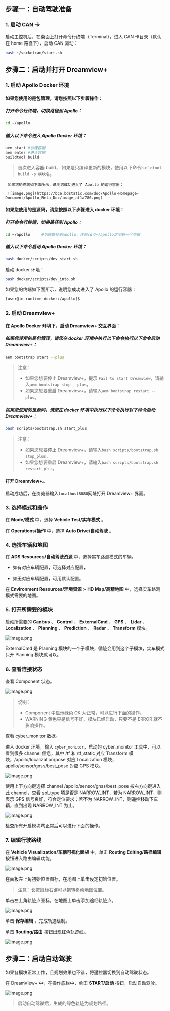 ## 步骤一：自动驾驶准备

### 1. 启动 CAN 卡

启动工控机后，在桌面上打开命令行终端（Terminal），进入 CAN 卡目录（默认在 home 路径下），启动 CAN 驱动：

```bash
bash ~/socketcan/start.sh
```

## 步骤二：启动并打开 Dreamview+

### 1. 启动 Apollo Docker 环境

#### 如果您使用的是包管理，请您按照以下步骤操作：

##### 打开命令行终端，切换路径到 Apollo：

```bash
cd ~/apollo
```

##### 输入以下命令进入 Apollo Docker 环境：

```bash
aem start #创建容器
aem enter #进入容器
buildtool build
```

> 首次进入容器 build，
> 如果是只编译更新的模块，使用以下命令`buildtool build -p 模块名`。

     如果您的终端如下面所示，说明您成功进入了 Apollo 的运行容器：

     ![image.png](https://bce.bdstatic.com/doc/Apollo-Homepage-Document/Apollo_Beta_Doc/image_af1a780.png)

#### 如果您使用的是源码，请您按照以下步骤进入 docker 环境：

##### 打开命令行终端，切换路径到 Apollo：

```bash
cd ~/apollo     #切换路径到apollo，注意cd与~/apollo之间有一个空格
```

##### 输入以下命令启动 Apollo Docker 环境：

```bash
bash docker/scripts/dev_start.sh
```

启动 docker 环境：

```bash
bash docker/scripts/dev_into.sh
```

如果您的终端如下面所示，说明您成功进入了 Apollo 的运行容器：

```bash
[user@in-runtime-docker:/apollo]$
```

### 2. 启动 Dreamview+

#### 在 Apollo Docker 环境下，启动 Dreamview+ 交互界面：

##### 如果您使用的是包管理，请您在 docker 环境中执行以下命令执行以下命令启动 Dreamview+：

```bash
aem bootstrap start --plus
```

> 注意：
>
> - 如果您想要停止 Dreamview+，提示 `Fail to start Dreamview`，请输入`aem bootstrap stop --plus`，
> - 如果您想要重启 Dreamview+，请输入`aem bootstrap restart --plus`。

##### 如果您使用的是源码，请您在 docker 环境中执行以下命令执行以下命令启动 Dreamview+：

```bash
bash scripts/bootstrap.sh start_plus
```

> 注意：
>
> - 如果您想要停止 Dreamview+，请输入`bash scripts/bootstrap.sh stop_plus`，
> - 如果您想要重启 Dreamview+，请输入`bash scripts/bootstrap.sh restart_plus`。

#### 打开 Dreamview+。

启动成功后，在浏览器输⼊`localhost8888`⽹址打开 Dreamview+ 界面。

### 3. 选择模式和操作

在 **Mode/模式** 中，选择 **Vehicle Test/实车模式** 。

在 **Operations/操作** 中，选择 **Auto Drive/自动驾驶** 。

### 4. 选择车辆和地图

在 **ADS Resources/自动驾驶资源** 中，选择实车路测模式的车辆。

- 如有对应车辆配置，可选择对应配置，

- 如无对应车辆配置，可用默认配置。

在 **Environment Resources/环境资源** > **HD Map/高精地图** 中，选择实车路测模式需要的地图。

### 5. 打开所需要的模块

启动所需要的 **Canbus** 、 **Control** 、 **ExternalCmd** 、 **GPS** 、 **Lidar** 、 **Localization** 、 **Planning** 、 **Prediction** 、 **Radar** 、 **Transform** 模块。

![image.png](https://bce.bdstatic.com/doc/Apollo-Homepage-Document/Apollo_Beta_Doc/image_62fa920.png)

ExternalCmd 是 Planning 模块的一个子模块，循迹会用到这个子模块，实车模式只开 Planning 模块就可以。

### 6. 查看连接状态

查看 Component 状态。

![image.png](https://bce.bdstatic.com/doc/Apollo-Homepage-Document/Apollo_Beta_Doc/image_30928e6.png)

> 说明：
>
> - Component 中显示绿色 OK 为正常，可以进行下面的操作。
> - WARNING 黄色只是信号不好，模块已经启动，只要不是 ERROR 就不影响操作。

查看 cyber_monitor 数据。

进入 docker 环境，输入 `cyber_monitor`，启动的 cyber_monitor 工具中，可以看到很多 channel 信息，其中 /tf 和 /tf_static 对应 Transform 模块，/apollo/localization/pose 对应 Localization 模块，apollo/sensor/gnss/best_pose 对应 GPS 模块。

![image.png](https://bce.bdstatic.com/doc/Apollo-Homepage-Document/Apollo_Beta_Doc/image_4650e42.png)

使用上下方向键选择 channel /apollo/sensor/gnss/best_pose 按右方向键进入此 channel，查看 sol_type 项是否是 NARROW_INT，若为 NARROW_INT，则表示 GPS 信号良好，符合定位要求；若不为 NARROW_INT，则遥控移动下车辆，直到出现 NARROW_INT 为止。

![image.png](https://bce.bdstatic.com/doc/Apollo-Homepage-Document/Apollo_Beta_Doc/image_f716d6d.png)

检查所有开启模块均正常后可以进行下面的操作。

### 7. 编辑行驶路线

在 **Vehicle Visualization/车辆可视化面板** 中，单击 **Routing Editing/路径编辑** 按钮进入路由编辑功能。

![image.png](https://bce.bdstatic.com/doc/Apollo-Homepage-Document/Apollo_Beta_Doc/image_17803eb.png)

在面板左上角初始位置图标，在地图上单击设定初始位置。

> 注意：长按鼠标右键可以拖转移动地图位置。

单击左上角轨迹点图标，在地图上单击添加途经轨迹点。

![image.png](https://bce.bdstatic.com/doc/Apollo-Homepage-Document/Apollo_Beta_Doc/image_b951b5a.png)

单击 **保存编辑** ，完成轨迹绘制。

单击 **Routing/路由** 按钮出现红色轨迹线。

![image.png](https://bce.bdstatic.com/doc/Apollo-Homepage-Document/Apollo_Beta_Doc/image_ae5fcdc.png)

## 步骤二：启动自动驾驶

如果各模块正常工作，且规划效果也不错，将遥控器切换到自动驾驶状态。

在 DreamView+ 中，在操作底栏中，单击 **START/启动** 按钮，启动自动驾驶。

![image.png](https://bce.bdstatic.com/doc/Apollo-Homepage-Document/Apollo_Beta_Doc/image_053c458.png)

> 启动自动驾驶后，生成的绿色轨迹为规划路径。
